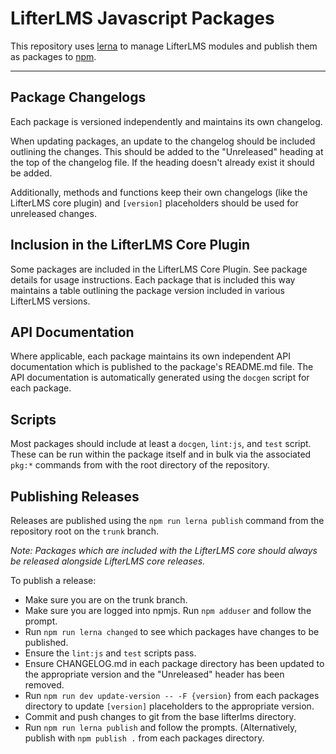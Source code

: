 LifterLMS Javascript Packages
=============================

This repository uses [lerna](https://lerna.js.org/) to manage LifterLMS modules and publish them as packages to [npm](https://www.npmjs.com/).

---

## Package Changelogs

Each package is versioned independently and maintains its own changelog.

When updating packages, an update to the changelog should be included outlining the changes. This should be added to the "Unreleased" heading at the top of the changelog file. If the heading doesn't already exist it should be added.

Additionally, methods and functions keep their own changelogs (like the LifterLMS core plugin) and `[version]` placeholders should be used for unreleased changes.


## Inclusion in the LifterLMS Core Plugin

Some packages are included in the LifterLMS Core Plugin. See package details for usage instructions. Each package that is included this way maintains a table outlining the package version included in various LifterLMS versions.


## API Documentation

Where applicable, each package maintains its own independent API documentation which is published to the package's README.md file. The API documentation is automatically generated using the `docgen` script for each package.


## Scripts

Most packages should include at least a `docgen`, `lint:js`, and `test` script. These can be run within the package itself and in bulk via the associated `pkg:*` commands from with the root directory of the repository.


## Publishing Releases

Releases are published using the `npm run lerna publish` command from the repository root on the `trunk` branch.

_Note: Packages which are included with the LifterLMS core should *always* be released alongside LifterLMS core releases._

To publish a release:

+ Make sure you are on the trunk branch.
+ Make sure you are logged into npmjs. Run `npm adduser` and follow the prompt.
+ Run `npm run lerna changed` to see which packages have changes to be published.
+ Ensure the `lint:js` and `test` scripts pass.
+ Ensure CHANGELOG.md in each package directory has been updated to the appropriate version and the "Unreleased" header has been removed.
+ Run `npm run dev update-version -- -F {version}` from each packages directory to update `[version]` placeholders to the appropriate version.
+ Commit and push changes to git from the base lifterlms directory.
+ Run `npm run lerna publish` and follow the prompts. (Alternatively, publish with `npm publish .` from each packages directory.

